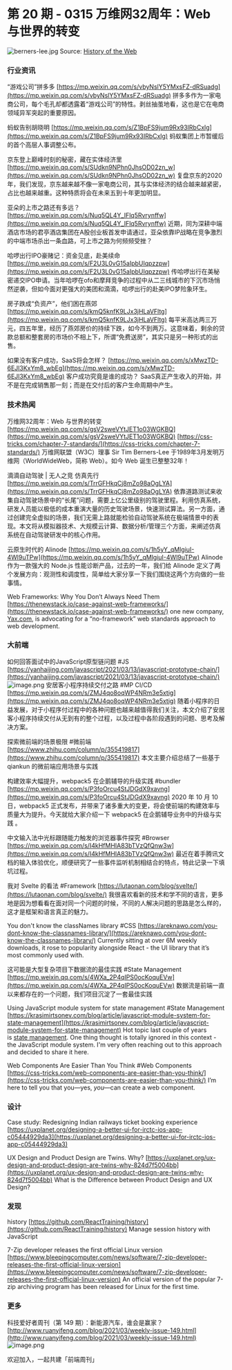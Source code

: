 # 第 20 期 - 0315 万维网32周年：Web 与世界的转变
![berners-lee.jpg](https://cdn.nlark.com/yuque/0/2021/jpeg/85771/1615740856379-a3e891d1-5da9-42ff-b30e-d05faf258070.jpeg#align=left&display=inline&height=321&margin=%5Bobject%20Object%5D&name=berners-lee.jpg&originHeight=1283&originWidth=2000&size=91908&status=done&style=none&width=500)
Source: [History of the Web](https://webfoundation.org/about/vision/history-of-the-web/)

### 行业资讯
“游戏公司”拼多多
[https://mp.weixin.qq.com/s/vbyNslY5YMxsFZ-dRSuadg](https://mp.weixin.qq.com/s/vbyNslY5YMxsFZ-dRSuadg)
拼多多作为一家电商公司，每个毛孔却都透露着“游戏公司”的特性。剥丝抽茧地看，这也是它在电商领域异军突起的重要原因。

蚂蚁告别胡晓明
[https://mp.weixin.qq.com/s/Z1BpFS9jum9Rx93IRbCxlg](https://mp.weixin.qq.com/s/Z1BpFS9jum9Rx93IRbCxlg)
蚂蚁集团上市暂缓后的首个高层人事调整公布。

京东登上巅峰时刻的秘密，藏在实体经济里
[https://mp.weixin.qq.com/s/SUdkn9NPhn0JhsOD02zn_w](https://mp.weixin.qq.com/s/SUdkn9NPhn0JhsOD02zn_w)
复盘京东的2020年，我们发现，京东越来越不像一家电商公司，其与实体经济的结合越来越紧密，占比也越来越重。这种特质将会在未来五到十年更加明显。

亚朵的上市之路还有多远？
[https://mp.weixin.qq.com/s/Nuq5QL4Y_IFlq5Rvrynffw](https://mp.weixin.qq.com/s/Nuq5QL4Y_IFlq5Rvrynffw)
近期，同为深耕中端酒店市场的君亭酒店集团在A股创业板首发申请通过，亚朵依靠IP战略在竞争激烈的中端市场杀出一条血路，可上市之路为何频频受挫？

哈啰出行IPO豪赌记：资金见底，赴美续命
[https://mp.weixin.qq.com/s/F2U3L0vG15aIpbUIqpzzpw](https://mp.weixin.qq.com/s/F2U3L0vG15aIpbUIqpzzpw)
传哈啰出行在美秘密递交IPO申请。当年哈啰在ofo和摩拜竞争的过程中从二三线城市的下沉市场悄然逆袭，但如今面对更强大的美团和滴滴，哈啰出行的赴美IPO梦险象环生。

房子跌成“负资产”，他们困在燕郊
[https://mp.weixin.qq.com/s/kmQ5knfK9LJx3jHLaVFltg](https://mp.weixin.qq.com/s/kmQ5knfK9LJx3jHLaVFltg)
每平米高达两三万元，四五年里，经历了燕郊房价的持续下跌，如今不到两万。这意味着，剩余的贷款总额和整套房的市场价不相上下，所谓“免费送房”，其实只是另一种形式的出售。

如果没有客户成功，SaaS将会怎样？
[https://mp.weixin.qq.com/s/xMwzTD-6EJl3KxYm8_wbEg](https://mp.weixin.qq.com/s/xMwzTD-6EJl3KxYm8_wbEg)
客户成功究竟是谁的成功？
SaaS真正产生收入的开始，并不是在完成销售那一刻；而是在交付后的客户生命周期中产生。

### 技术热闻
万维网32周年：Web 与世界的转变
[https://mp.weixin.qq.com/s/gsV2sweVYtJET1o03WGKBQ](https://mp.weixin.qq.com/s/gsV2sweVYtJET1o03WGKBQ)
[https://css-tricks.com/chapter-7-standards/](https://css-tricks.com/chapter-7-standards/)
万维网联盟（W3C）理事 Sir Tim Berners-Lee 于1989年3月发明万维网（WorldWideWeb，简称 Web）。如今 Web 诞生已整整32年！

滴滴自动驾驶 | 无人之竞 仿真先行
[https://mp.weixin.qq.com/s/TrrGFHkqCj8mZo98aOgLYA](https://mp.weixin.qq.com/s/TrrGFHkqCj8mZo98aOgLYA)
依靠道路测试来收集自动驾驶场景中的“长尾”问题，需要上亿公里级别的驾驶里程。利用仿真系统，研发人员能以极低的成本重演大量的历史驾驶场景，快速测试算法。另一方面，通过创建完全虚拟的场景，我们无需上路就能检验自动驾驶系统在极端情景中的表现。本文将从模拟器技术、大规模云计算、数据分析/管理三个方面，来阐述仿真系统在自动驾驶研发中的核心作用。

云原生时代的 Alinode
[https://mp.weixin.qq.com/s/1h5yY_qMlgiuI-4Wl9uTPw](https://mp.weixin.qq.com/s/1h5yY_qMlgiuI-4Wl9uTPw)
Alinode 作为一款强大的 Node.js 性能诊断产品，过去的一年，我们给 Alinode 定义了两个发展方向：观测性和调度性，简单给大家分享一下我们围绕这两个方向做的一些事情。

Web Frameworks: Why You Don’t Always Need Them
[https://thenewstack.io/case-against-web-frameworks/](https://thenewstack.io/case-against-web-frameworks/)
one new company, [Yax.com](https://yax.com/), is advocating for a “no-framework” web standards approach to web development.

### 大前端
如何回答面试中的JavaScript原型链问题 #JS
[https://yanhaijing.com/javascript/2021/03/13/javascript-prototype-chain/](https://yanhaijing.com/javascript/2021/03/13/javascript-prototype-chain/)
![image.png](https://cdn.nlark.com/yuque/0/2021/png/85771/1615685089896-db208745-65ab-430e-ae81-e9a40f81561a.png#align=left&display=inline&height=235&margin=%5Bobject%20Object%5D&name=image.png&originHeight=1036&originWidth=1390&size=182323&status=done&style=none&width=315)
安居客小程序持续交付之路 #MP CI/CD
[https://mp.weixin.qq.com/s/ZMJ4qo8oqWP4NRm3e5xtig](https://mp.weixin.qq.com/s/ZMJ4qo8oqWP4NRm3e5xtig)
随着小程序的日益发展，对于小程序付过程中的各种问题也越来越值得我们关注，本文介绍了安居客小程序持续交付从无到有的整个过程，以及过程中各阶段遇到的问题、思考及解决方案。

探索微前端的场景极限 #微前端
[https://www.zhihu.com/column/p/355419817](https://www.zhihu.com/column/p/355419817)
本文主要介绍总结了一些基于 qiankun 的微前端应用场景与实践

构建效率大幅提升，webpack5 在企鹅辅导的升级实践 #bundler
[https://mp.weixin.qq.com/s/P3foOrcu4StJDGdX9xavng](https://mp.weixin.qq.com/s/P3foOrcu4StJDGdX9xavng)
2020 年 10 月 10 日，webpack5 正式发布，并带来了诸多重大的变更，将会使前端的构建效率与质量大为提升。今天就给大家介绍一下 webpack5 在企鹅辅导业务中的升级与实践 。

中文输入法中光标跟随能力触发的浏览器事件探究 #Browser
[https://mp.weixin.qq.com/s/I4kHfMHIA83bTVzQfQnw3w](https://mp.weixin.qq.com/s/I4kHfMHIA83bTVzQfQnw3w)
最近在着手腾讯文档的输入体验优化，顺便研究了一些事件监听机制相结合的特点，特此记录一下填坑过程。

我对 Svelte 的看法 #Framework
[https://lutaonan.com/blog/svelte/](https://lutaonan.com/blog/svelte/)
我很喜欢看新的技术和学不同的语言，更多地是因为想看看在面对同一个问题的时候，不同的人解决问题的思路是怎么样的，这才是框架和语言真正的魅力。

You don't know the classNames library #CSS
[https://areknawo.com/you-dont-know-the-classnames-library/](https://areknawo.com/you-dont-know-the-classnames-library/)
Currently sitting at over 6M weekly downloads, it rose to popularity alongside React - the UI library that it’s most commonly used with.

这可能是大型复杂项目下数据流的最佳实践 #State Management
[https://mp.weixin.qq.com/s/4WXa_2P4qIPS0ocKoquEVw](https://mp.weixin.qq.com/s/4WXa_2P4qIPS0ocKoquEVw)
数据流是前端一直以来都存在的一个问题，我们项目沉淀了一套最佳实践

Using JavaScript module system for state management #State Management
[https://krasimirtsonev.com/blog/article/javascript-module-system-for-state-management](https://krasimirtsonev.com/blog/article/javascript-module-system-for-state-management)
Hot topic last couple of years is [state management](https://krasimirtsonev.com/blog/article/react-50-shades-of-state). One thing thought is totally ignored in this context - the JavaScript module system. I'm very often reaching out to this approach and decided to share it here.

Web Components Are Easier Than You Think #Web Components
[https://css-tricks.com/web-components-are-easier-than-you-think/](https://css-tricks.com/web-components-are-easier-than-you-think/)
I’m here to tell you that you—yes, _you_—can create a web component. 

### 设计
Case study: Redesigning Indian railways ticket booking experience
[https://uxplanet.org/designing-a-better-ui-for-irctc-ios-app-c05444929da3](https://uxplanet.org/designing-a-better-ui-for-irctc-ios-app-c05444929da3)

UX Design and Product Design are Twins. Why?
[https://uxplanet.org/ux-design-and-product-design-are-twins-why-824d7f5004bb](https://uxplanet.org/ux-design-and-product-design-are-twins-why-824d7f5004bb)
What is the Difference between Product Design and UX Design?

### 发现
history
[https://github.com/ReactTraining/history](https://github.com/ReactTraining/history)
Manage session history with JavaScript

7-Zip developer releases the first official Linux version
[https://www.bleepingcomputer.com/news/software/7-zip-developer-releases-the-first-official-linux-version](https://www.bleepingcomputer.com/news/software/7-zip-developer-releases-the-first-official-linux-version)
An official version of the popular 7-zip archiving program has been released for Linux for the first time.

### 更多
科技爱好者周刊（第 149 期）：新能源汽车，谁会是赢家？
[http://www.ruanyifeng.com/blog/2021/03/weekly-issue-149.html](http://www.ruanyifeng.com/blog/2021/03/weekly-issue-149.html)
![image.png](https://cdn.nlark.com/yuque/0/2020/png/85771/1605930034828-7fc81343-651f-4a15-8465-eebe5a23cf61.png#align=left&display=inline&height=31&margin=%5Bobject%20Object%5D&name=image.png&originHeight=90&originWidth=2186&size=14325&status=done&style=none&width=746)


欢迎加入，一起共建「前端周刊」

